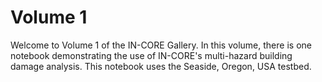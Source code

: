 # Volume 1

Welcome to Volume 1 of the IN-CORE Gallery. In this volume, there is one notebook demonstrating the use of IN-CORE's multi-hazard building damage analysis. This notebook uses the Seaside, Oregon, USA testbed. 